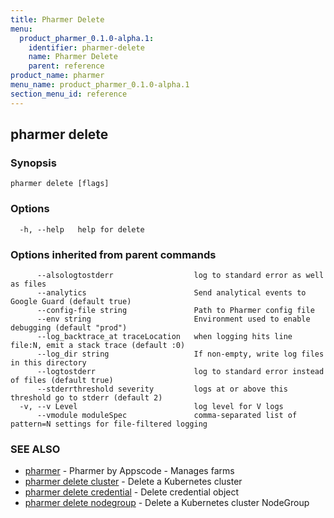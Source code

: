 ```yaml
---
title: Pharmer Delete
menu:
  product_pharmer_0.1.0-alpha.1:
    identifier: pharmer-delete
    name: Pharmer Delete
    parent: reference
product_name: pharmer
menu_name: product_pharmer_0.1.0-alpha.1
section_menu_id: reference
---
```

## pharmer delete



### Synopsis



```
pharmer delete [flags]
```

### Options

```
  -h, --help   help for delete
```

### Options inherited from parent commands

```
      --alsologtostderr                  log to standard error as well as files
      --analytics                        Send analytical events to Google Guard (default true)
      --config-file string               Path to Pharmer config file
      --env string                       Environment used to enable debugging (default "prod")
      --log_backtrace_at traceLocation   when logging hits line file:N, emit a stack trace (default :0)
      --log_dir string                   If non-empty, write log files in this directory
      --logtostderr                      log to standard error instead of files (default true)
      --stderrthreshold severity         logs at or above this threshold go to stderr (default 2)
  -v, --v Level                          log level for V logs
      --vmodule moduleSpec               comma-separated list of pattern=N settings for file-filtered logging
```

### SEE ALSO

* [pharmer](/docs/reference/pharmer.md)	 - Pharmer by Appscode - Manages farms
* [pharmer delete cluster](/docs/reference/pharmer_delete_cluster.md)	 - Delete a Kubernetes cluster
* [pharmer delete credential](/docs/reference/pharmer_delete_credential.md)	 - Delete  credential object
* [pharmer delete nodegroup](/docs/reference/pharmer_delete_nodegroup.md)	 - Delete a Kubernetes cluster NodeGroup

